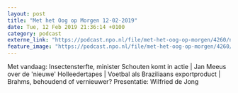 ```yaml
---
layout: post
title: "Met het Oog op Morgen 12-02-2019"
date: Tue, 12 Feb 2019 21:36:14 +0100
category: podcast
externe_link: "https://podcast.npo.nl/file/met-het-oog-op-morgen/4260/nporadio1_met-het-oog-op-morgen_20190212_met-het-oog-op-morgen-12-02-2019_1NIQ5Y.mp3"
feature_image: "https://podcast.npo.nl/file/met-het-oog-op-morgen/4260/nporadio1_met-het-oog-op-morgen_20190212_met-het-oog-op-morgen-12-02-2019_1NIQ5Y.mp3"
---
```


Met vandaag: Insectensterfte, minister Schouten komt in actie | Jan Meeus over de 'nieuwe' Holleedertapes | Voetbal als Braziliaans exportproduct | Brahms, behoudend of vernieuwer? Presentatie: Wilfried de Jong
